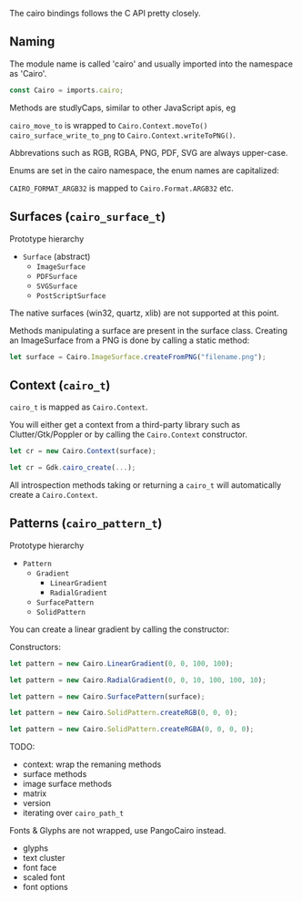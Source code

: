 The cairo bindings follows the C API pretty closely.

## Naming ##

The module name is called 'cairo' and usually imported into
the namespace as 'Cairo'.
```js
const Cairo = imports.cairo;
```
Methods are studlyCaps, similar to other JavaScript apis, eg

`cairo_move_to` is wrapped to `Cairo.Context.moveTo()`
`cairo_surface_write_to_png` to `Cairo.Context.writeToPNG()`.

Abbrevations such as RGB, RGBA, PNG, PDF, SVG are always
upper-case.

Enums are set in the cairo namespace, the enum names are capitalized:

`CAIRO_FORMAT_ARGB32` is mapped to `Cairo.Format.ARGB32` etc.

## Surfaces (`cairo_surface_t`) ##

Prototype hierarchy

* `Surface` (abstract)
  * `ImageSurface`
  * `PDFSurface`
  * `SVGSurface`
  * `PostScriptSurface`

The native surfaces (win32, quartz, xlib) are not supported at this point.

Methods manipulating a surface are present in the surface class.
Creating an ImageSurface from a PNG is done by calling a static method:
```js
let surface = Cairo.ImageSurface.createFromPNG("filename.png");
```

## Context (`cairo_t`) ##

`cairo_t` is mapped as `Cairo.Context`.

You will either get a context from a third-party library such
as Clutter/Gtk/Poppler or by calling the `Cairo.Context` constructor.

```js
let cr = new Cairo.Context(surface);

let cr = Gdk.cairo_create(...);
```
All introspection methods taking or returning a `cairo_t` will automatically
create a `Cairo.Context`.

## Patterns (`cairo_pattern_t`) ##

Prototype hierarchy

* `Pattern`
  * `Gradient`
    * `LinearGradient`
    * `RadialGradient`
  * `SurfacePattern`
  * `SolidPattern`

You can create a linear gradient by calling the constructor:

Constructors:
```js
let pattern = new Cairo.LinearGradient(0, 0, 100, 100);

let pattern = new Cairo.RadialGradient(0, 0, 10, 100, 100, 10);

let pattern = new Cairo.SurfacePattern(surface);

let pattern = new Cairo.SolidPattern.createRGB(0, 0, 0);

let pattern = new Cairo.SolidPattern.createRGBA(0, 0, 0, 0);
```
TODO:
* context: wrap the remaning methods
* surface methods
* image surface methods
* matrix
* version
* iterating over `cairo_path_t`

Fonts & Glyphs are not wrapped, use PangoCairo instead.
* glyphs
* text cluster
* font face
* scaled font
* font options
